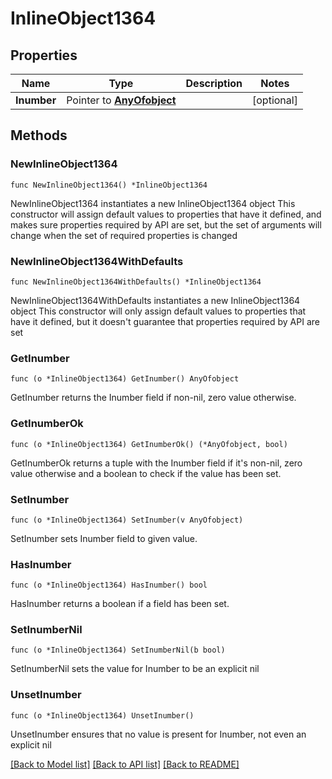 # InlineObject1364

## Properties

Name | Type | Description | Notes
------------ | ------------- | ------------- | -------------
**Inumber** | Pointer to [**AnyOfobject**](anyOf&lt;object&gt;.md) |  | [optional] 

## Methods

### NewInlineObject1364

`func NewInlineObject1364() *InlineObject1364`

NewInlineObject1364 instantiates a new InlineObject1364 object
This constructor will assign default values to properties that have it defined,
and makes sure properties required by API are set, but the set of arguments
will change when the set of required properties is changed

### NewInlineObject1364WithDefaults

`func NewInlineObject1364WithDefaults() *InlineObject1364`

NewInlineObject1364WithDefaults instantiates a new InlineObject1364 object
This constructor will only assign default values to properties that have it defined,
but it doesn't guarantee that properties required by API are set

### GetInumber

`func (o *InlineObject1364) GetInumber() AnyOfobject`

GetInumber returns the Inumber field if non-nil, zero value otherwise.

### GetInumberOk

`func (o *InlineObject1364) GetInumberOk() (*AnyOfobject, bool)`

GetInumberOk returns a tuple with the Inumber field if it's non-nil, zero value otherwise
and a boolean to check if the value has been set.

### SetInumber

`func (o *InlineObject1364) SetInumber(v AnyOfobject)`

SetInumber sets Inumber field to given value.

### HasInumber

`func (o *InlineObject1364) HasInumber() bool`

HasInumber returns a boolean if a field has been set.

### SetInumberNil

`func (o *InlineObject1364) SetInumberNil(b bool)`

 SetInumberNil sets the value for Inumber to be an explicit nil

### UnsetInumber
`func (o *InlineObject1364) UnsetInumber()`

UnsetInumber ensures that no value is present for Inumber, not even an explicit nil

[[Back to Model list]](../README.md#documentation-for-models) [[Back to API list]](../README.md#documentation-for-api-endpoints) [[Back to README]](../README.md)


